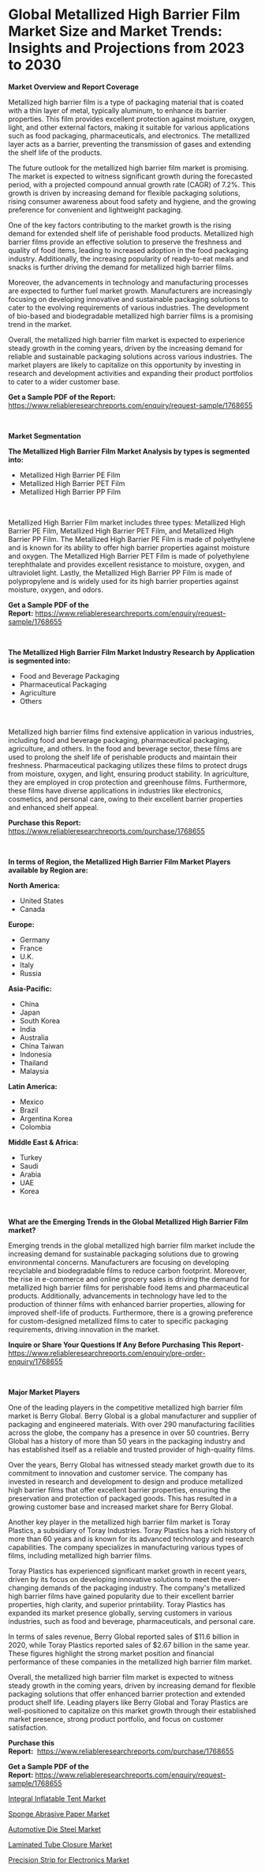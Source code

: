 <p><h1>Global Metallized High Barrier Film Market Size and Market Trends: Insights and Projections from 2023 to 2030</h1></p><p><strong>Market Overview and Report Coverage</strong></p>
<p><p>Metallized high barrier film is a type of packaging material that is coated with a thin layer of metal, typically aluminum, to enhance its barrier properties. This film provides excellent protection against moisture, oxygen, light, and other external factors, making it suitable for various applications such as food packaging, pharmaceuticals, and electronics. The metallized layer acts as a barrier, preventing the transmission of gases and extending the shelf life of the products.</p><p>The future outlook for the metallized high barrier film market is promising. The market is expected to witness significant growth during the forecasted period, with a projected compound annual growth rate (CAGR) of 7.2%. This growth is driven by increasing demand for flexible packaging solutions, rising consumer awareness about food safety and hygiene, and the growing preference for convenient and lightweight packaging.</p><p>One of the key factors contributing to the market growth is the rising demand for extended shelf life of perishable food products. Metallized high barrier films provide an effective solution to preserve the freshness and quality of food items, leading to increased adoption in the food packaging industry. Additionally, the increasing popularity of ready-to-eat meals and snacks is further driving the demand for metallized high barrier films.</p><p>Moreover, the advancements in technology and manufacturing processes are expected to further fuel market growth. Manufacturers are increasingly focusing on developing innovative and sustainable packaging solutions to cater to the evolving requirements of various industries. The development of bio-based and biodegradable metallized high barrier films is a promising trend in the market.</p><p>Overall, the metallized high barrier film market is expected to experience steady growth in the coming years, driven by the increasing demand for reliable and sustainable packaging solutions across various industries. The market players are likely to capitalize on this opportunity by investing in research and development activities and expanding their product portfolios to cater to a wider customer base.</p></p>
<p><strong>Get a Sample PDF of the Report:</strong> <a href="https://www.reliableresearchreports.com/enquiry/request-sample/1768655">https://www.reliableresearchreports.com/enquiry/request-sample/1768655</a></p>
<p>&nbsp;</p>
<p><strong>Market Segmentation</strong></p>
<p><strong>The Metallized High Barrier Film Market Analysis by types is segmented into:</strong></p>
<p><ul><li>Metallized High Barrier PE Film</li><li>Metallized High Barrier PET Film</li><li>Metallized High Barrier PP Film</li></ul></p>
<p>&nbsp;</p>
<p><p>Metallized High Barrier Film market includes three types: Metallized High Barrier PE Film, Metallized High Barrier PET Film, and Metallized High Barrier PP Film. The Metallized High Barrier PE Film is made of polyethylene and is known for its ability to offer high barrier properties against moisture and oxygen. The Metallized High Barrier PET Film is made of polyethylene terephthalate and provides excellent resistance to moisture, oxygen, and ultraviolet light. Lastly, the Metallized High Barrier PP Film is made of polypropylene and is widely used for its high barrier properties against moisture, oxygen, and odors.</p></p>
<p><strong>Get a Sample PDF of the Report:</strong>&nbsp;<a href="https://www.reliableresearchreports.com/enquiry/request-sample/1768655">https://www.reliableresearchreports.com/enquiry/request-sample/1768655</a></p>
<p>&nbsp;</p>
<p><strong>The Metallized High Barrier Film Market Industry Research by Application is segmented into:</strong></p>
<p><ul><li>Food and Beverage Packaging</li><li>Pharmaceutical Packaging</li><li>Agriculture</li><li>Others</li></ul></p>
<p>&nbsp;</p>
<p><p>Metallized high barrier films find extensive application in various industries, including food and beverage packaging, pharmaceutical packaging, agriculture, and others. In the food and beverage sector, these films are used to prolong the shelf life of perishable products and maintain their freshness. Pharmaceutical packaging utilizes these films to protect drugs from moisture, oxygen, and light, ensuring product stability. In agriculture, they are employed in crop protection and greenhouse films. Furthermore, these films have diverse applications in industries like electronics, cosmetics, and personal care, owing to their excellent barrier properties and enhanced shelf appeal.</p></p>
<p><strong>Purchase this Report:</strong>&nbsp; <a href="https://www.reliableresearchreports.com/purchase/1768655">https://www.reliableresearchreports.com/purchase/1768655</a></p>
<p>&nbsp;</p>
<p><strong>In terms of Region, the Metallized High Barrier Film Market Players available by Region are:</strong></p>
<p>
    <p> <strong> North America: </strong>
        <ul>
            <li>United States</li>
            <li>Canada</li>
        </ul>
        </p> 
    <p> <strong> Europe: </strong>
        <ul>
            <li>Germany</li>
            <li>France</li>
            <li>U.K.</li>
            <li>Italy</li>
            <li>Russia</li>
        </ul>
        </p> 
    <p> <strong> Asia-Pacific: </strong>
        <ul>
            <li>China</li>
            <li>Japan</li>
            <li>South Korea</li>
            <li>India</li>
            <li>Australia</li>
            <li>China Taiwan</li>
            <li>Indonesia</li>
            <li>Thailand</li>
            <li>Malaysia</li>
        </ul>
        </p> 
    <p> <strong> Latin America: </strong>
        <ul>
            <li>Mexico</li>
            <li>Brazil</li>
            <li>Argentina Korea</li>
            <li>Colombia</li>
        </ul>
        </p> 
    <p> <strong> Middle East & Africa: </strong>
        <ul>
            <li>Turkey</li>
            <li>Saudi</li>
            <li>Arabia</li>
            <li>UAE</li>
            <li>Korea</li>
        </ul>
    </p>
    </p>
<p>&nbsp;</p>
<p><strong>What are the Emerging Trends in the Global Metallized High Barrier Film market?</strong></p>
<p><p>Emerging trends in the global metallized high barrier film market include the increasing demand for sustainable packaging solutions due to growing environmental concerns. Manufacturers are focusing on developing recyclable and biodegradable films to reduce carbon footprint. Moreover, the rise in e-commerce and online grocery sales is driving the demand for metallized high barrier films for perishable food items and pharmaceutical products. Additionally, advancements in technology have led to the production of thinner films with enhanced barrier properties, allowing for improved shelf-life of products. Furthermore, there is a growing preference for custom-designed metallized films to cater to specific packaging requirements, driving innovation in the market.</p></p>
<p><strong>Inquire or Share Your Questions If Any Before Purchasing This Report</strong>- <a href="https://www.reliableresearchreports.com/enquiry/pre-order-enquiry/1768655">https://www.reliableresearchreports.com/enquiry/pre-order-enquiry/1768655</a></p>
<p>&nbsp;</p>
<p><strong>Major Market Players</strong></p>
<p><p>One of the leading players in the competitive metallized high barrier film market is Berry Global. Berry Global is a global manufacturer and supplier of packaging and engineered materials. With over 290 manufacturing facilities across the globe, the company has a presence in over 50 countries. Berry Global has a history of more than 50 years in the packaging industry and has established itself as a reliable and trusted provider of high-quality films.</p><p>Over the years, Berry Global has witnessed steady market growth due to its commitment to innovation and customer service. The company has invested in research and development to design and produce metallized high barrier films that offer excellent barrier properties, ensuring the preservation and protection of packaged goods. This has resulted in a growing customer base and increased market share for Berry Global.</p><p>Another key player in the metallized high barrier film market is Toray Plastics, a subsidiary of Toray Industries. Toray Plastics has a rich history of more than 60 years and is known for its advanced technology and research capabilities. The company specializes in manufacturing various types of films, including metallized high barrier films.</p><p>Toray Plastics has experienced significant market growth in recent years, driven by its focus on developing innovative solutions to meet the ever-changing demands of the packaging industry. The company's metallized high barrier films have gained popularity due to their excellent barrier properties, high clarity, and superior printability. Toray Plastics has expanded its market presence globally, serving customers in various industries, such as food and beverage, pharmaceuticals, and personal care.</p><p>In terms of sales revenue, Berry Global reported sales of $11.6 billion in 2020, while Toray Plastics reported sales of $2.67 billion in the same year. These figures highlight the strong market position and financial performance of these companies in the metallized high barrier film market.</p><p>Overall, the metallized high barrier film market is expected to witness steady growth in the coming years, driven by increasing demand for flexible packaging solutions that offer enhanced barrier protection and extended product shelf life. Leading players like Berry Global and Toray Plastics are well-positioned to capitalize on this market growth through their established market presence, strong product portfolio, and focus on customer satisfaction.</p></p>
<p><strong>Purchase this Report:</strong>&nbsp;&nbsp;<a href="https://www.reliableresearchreports.com/purchase/1768655">https://www.reliableresearchreports.com/purchase/1768655</a></p>
<p></p>
<p><strong>Get a Sample PDF of the Report:</strong>&nbsp;<a href="https://www.reliableresearchreports.com/enquiry/request-sample/1768655">https://www.reliableresearchreports.com/enquiry/request-sample/1768655</a></p>
<p><p><a href="https://www.linkedin.com/pulse/integral-inflatable-tent-market-research-report-unlocks-analysis-0kfqe/">Integral Inflatable Tent Market</a></p><p><a href="https://www.linkedin.com/pulse/sponge-abrasive-paper-market-research-report-unlocks-analysis-fceae/">Sponge Abrasive Paper Market</a></p><p><a href="https://github.com/JameTravis/Market-Research-Report-List-2/blob/main/automotive-die-steel-market.md">Automotive Die Steel Market</a></p><p><a href="https://www.linkedin.com/pulse/laminated-tube-closure-market-share-amp-new-trends-analysis-report-gzile/">Laminated Tube Closure Market</a></p><p><a href="https://github.com/RichRobinson5/Market-Research-Report-List-2/blob/main/precision-strip-for-electronics-market.md">Precision Strip for Electronics Market</a></p></p>